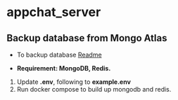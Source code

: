 # appchat_server

## Backup database from Mongo Atlas

- To backup database [Readme](https://phuoclong.notion.site/MongoDB-b5d26f96c9e14886aed7099fe3b1871d)

- **Requirement: MongoDB, Redis.**

1. Update **.env**, following to **example.env**
2. Run docker compose to build up mongodb and redis.
